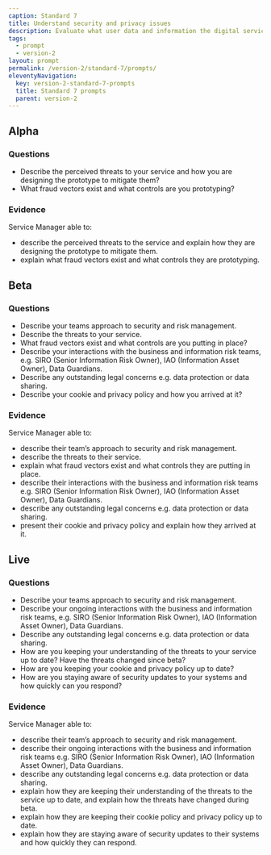 ```yaml
---
caption: Standard 7
title: Understand security and privacy issues
description: Evaluate what user data and information the digital service will be providing or storing and address the security level, legal responsibilities, privacy issues and risks associated with the service (consulting with experts where appropriate).
tags:
  - prompt
  - version-2
layout: prompt
permalink: /version-2/standard-7/prompts/
eleventyNavigation:
  key: version-2-standard-7-prompts
  title: Standard 7 prompts
  parent: version-2
---
```


## Alpha

### Questions

- Describe the perceived threats to your service and how you are designing the prototype to mitigate them?
- What fraud vectors exist and what controls are you prototyping?

### Evidence

Service Manager able to:

- describe the perceived threats to the service and explain how they are designing the prototype to mitigate them.
- explain what fraud vectors exist and what controls they are prototyping.

## Beta

### Questions

- Describe your teams approach to security and risk management.
- Describe the threats to your service.
- What fraud vectors exist and what controls are you putting in place?
- Describe your interactions with the business and information risk teams, e.g. SIRO (Senior Information Risk Owner), IAO (Information Asset Owner), Data Guardians.
- Describe any outstanding legal concerns e.g. data protection or data sharing.
- Describe your cookie and privacy policy and how you arrived at it?

### Evidence

Service Manager able to:

- describe their team’s approach to security and risk management.
- describe the threats to their service.
- explain what fraud vectors exist and what controls they are putting in place.
- describe their interactions with the business and information risk teams e.g. SIRO (Senior Information Risk Owner), IAO (Information Asset Owner), Data Guardians.
- describe any outstanding legal concerns e.g. data protection or data sharing.
- present their cookie and privacy policy and explain how they arrived at it.

## Live

### Questions

- Describe your teams approach to security and risk management.
- Describe your ongoing interactions with the business and information risk teams, e.g. SIRO (Senior Information Risk Owner), IAO (Information Asset Owner), Data Guardians.
- Describe any outstanding legal concerns e.g. data protection or data sharing.
- How are you keeping your understanding of the threats to your service up to date? Have the threats changed since beta?
- How are you keeping your cookie and privacy policy up to date?
- How are you staying aware of security updates to your systems and how quickly can you respond?

### Evidence

Service Manager able to:

- describe their team’s approach to security and risk management.
- describe their ongoing interactions with the business and information risk teams e.g. SIRO (Senior Information Risk Owner), IAO (Information Asset Owner), Data Guardians.
- describe any outstanding legal concerns e.g. data protection or data sharing.
- explain how they are keeping their understanding of the threats to the service up to date, and explain how the threats have changed during beta.
- explain how they are keeping their cookie policy and privacy policy up to date.
- explain how they are staying aware of security updates to their systems and how quickly they can respond.
